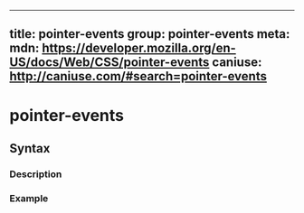 
  ---
  title: pointer-events
  group: pointer-events
  meta:
    mdn: https://developer.mozilla.org/en-US/docs/Web/CSS/pointer-events
    caniuse: http://caniuse.com/#search=pointer-events
  ---

  # pointer-events
  <!--- Introduction for pointer-events, keep it brief and set the overall context -->

  ## Syntax
  <!--- Introduce the various syntax for pointer-events -->

  ### Description
  <!--- For each major section of syntax, provide a description explaining its usage further -->

  ### Example
  <!--- Provide code examples for the syntax block you're currently describing -->